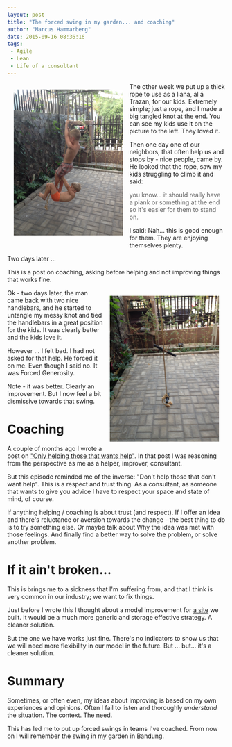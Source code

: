 ```yaml
---
layout: post
title: "The forced swing in my garden... and coaching"
author: "Marcus Hammarberg"
date: 2015-09-16 08:36:16
tags:
 - Agile
 - Lean
 - Life of a consultant
---
```


<img src="/img/theliana.jpg" style="float:left;padding:15px" width="50%">
The other week we put up a thick rope to use as a liana, al á Trazan, for our kids. Extremely simple; just a rope, and I made a big tangled knot at the end. You can see my kids use it on the picture to the left. They loved it.

Then one day one of our neighbors, that often help us and stops by - nice people, came by. He looked that the rope, saw my kids struggling to climb it and said:

<blockquote>you know... it should really have a plank or something at the end so it's easier for them to stand on.</blockquote>

I said: Nah... this is good enough for them. They are enjoying themselves plenty.

Two days later ...

This is a post on coaching, asking before helping and not improving things that works fine.

<a name='more'></a>

<img src="/img/theforcedswing.jpg" style="float:right;padding:15px" width="50%">
Ok - two days later, the man came back with two nice handlebars, and he started to untangle my messy knot and tied the handlebars in a great position for the kids. It was clearly better and the kids love it.

However ... I felt bad. I had not asked for that help. He forced it on me. Even though I said no. It was Forced Generosity.

Note - it was better. Clearly an improvement. But I now feel a bit dismissive towards that swing.

# Coaching
A couple of months ago I wrote a post on ["Only helping those that wants help"](http://www.marcusoft.net/2015/06/only-help-those-that-want-help.html). In that post I was reasoning from the perspective as me as a helper, improver, consultant.

But this episode reminded me of the inverse: "Don't help those that don't want help". This is a respect and trust thing. As a consultant, as someone that wants to give you advice I have to respect your space and state of mind, of course.

If anything helping / coaching is about trust (and respect). If I offer an idea and there's reluctance or aversion towards the change - the best thing to do is to try something else. Or maybe talk about Why the idea was met with those feelings. And finally find a better way to solve the problem, or solve another problem.

# If it ain't broken...
This is brings me to a sickness that I'm suffering from, and that I think is very common in our industry; we want to fix things.

Just before I wrote this I thought about a model improvement for [a site](http://www.ypkbk.id) we built. It would be a much more generic and storage effective strategy. A cleaner solution.

But the one we have works just fine. There's no indicators to show us that we will need more flexibility in our model in the future. But ... but... it's a cleaner solution.

# Summary
Sometimes, or often even, my ideas about improving is based on my own experiences and opinions. Often I fail to listen and thoroughly *understand* the situation. The context. The need.

This has led me to put up forced swings in teams I've coached. From now on I will remember the swing in my garden in Bandung.

